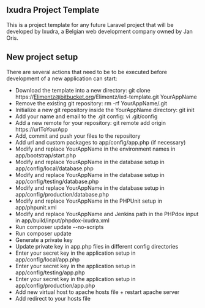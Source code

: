 ## Ixudra Project Template

This is a project template for any future Laravel project that will be developed by Ixudra, a Belgian web development company owned by Jan Oris.


## New project setup

There are several actions that need to be to be executed before development of a new application can start:

 - Download the template into a new directory: git clone https://Elimentz@bitbucket.org/Elimentz/ixd-template.git YourAppName
 - Remove the existing git repository: rm -rf YourAppName/.git
 - Initialize a new git repository inside the YourAppName directory: git init
 - Add your name and email to the .git config: vi .git/config
 - Add a new remote for your repository: git remote add origin https://urlToYourApp
 - Add, commit and push your files to the repository
 - Add url and custom packages to app/config/app.php (if necessary)
 - Modify and replace YourAppName in the environment names in app/bootstrap/start.php
 - Modify and replace YourAppName in the database setup in app/config/local/database.php
 - Modify and replace YourAppName in the database setup in app/config/testing/database.php
 - Modify and replace YourAppName in the database setup in app/config/production/database.php
 - Modify and replace YourAppName in the PHPUnit setup in app/phpunit.xml
 - Modify and replace YourAppName and Jenkins path in the PHPdox input in app/build/input/phpdox-ixudra.xml
 - Run composer update --no-scripts
 - Run composer update
 - Generate a private key
 - Update private key in app.php files in different config directories
 - Enter your secret key in the application setup in app/config/local/app.php
 - Enter your secret key in the application setup in app/config/testing/app.php
 - Enter your secret key in the application setup in app/config/production/app.php
 - Add new virtual host to apache hosts file + restart apache server
 - Add redirect to your hosts file


